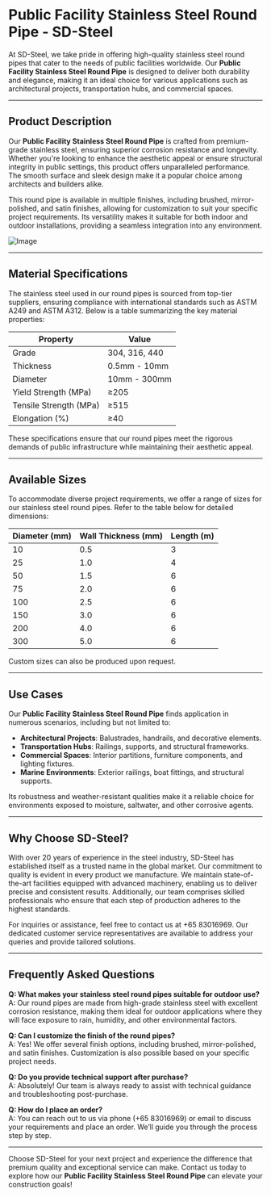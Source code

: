 # Public Facility Stainless Steel Round Pipe - SD-Steel

At SD-Steel, we take pride in offering high-quality stainless steel round pipes that cater to the needs of public facilities worldwide. Our **Public Facility Stainless Steel Round Pipe** is designed to deliver both durability and elegance, making it an ideal choice for various applications such as architectural projects, transportation hubs, and commercial spaces.

---

## Product Description

Our **Public Facility Stainless Steel Round Pipe** is crafted from premium-grade stainless steel, ensuring superior corrosion resistance and longevity. Whether you're looking to enhance the aesthetic appeal or ensure structural integrity in public settings, this product offers unparalleled performance. The smooth surface and sleek design make it a popular choice among architects and builders alike.

This round pipe is available in multiple finishes, including brushed, mirror-polished, and satin finishes, allowing for customization to suit your specific project requirements. Its versatility makes it suitable for both indoor and outdoor installations, providing a seamless integration into any environment.

![Image](https://github.com/user-attachments/assets/2567258e-e124-4816-932d-1809bd27ef0b)

---

## Material Specifications

The stainless steel used in our round pipes is sourced from top-tier suppliers, ensuring compliance with international standards such as ASTM A249 and ASTM A312. Below is a table summarizing the key material properties:

| Property               | Value                     |
|------------------------|---------------------------|
| Grade                  | 304, 316, 440            |
| Thickness              | 0.5mm - 10mm             |
| Diameter               | 10mm - 300mm             |
| Yield Strength (MPa)   | ≥205                     |
| Tensile Strength (MPa) | ≥515                     |
| Elongation (%)         | ≥40                      |

These specifications ensure that our round pipes meet the rigorous demands of public infrastructure while maintaining their aesthetic appeal.

---

## Available Sizes

To accommodate diverse project requirements, we offer a range of sizes for our stainless steel round pipes. Refer to the table below for detailed dimensions:

| Diameter (mm) | Wall Thickness (mm) | Length (m) |
|---------------|---------------------|------------|
| 10            | 0.5                 | 3          |
| 25            | 1.0                 | 4          |
| 50            | 1.5                 | 6          |
| 75            | 2.0                 | 6          |
| 100           | 2.5                 | 6          |
| 150           | 3.0                 | 6          |
| 200           | 4.0                 | 6          |
| 300           | 5.0                 | 6          |

Custom sizes can also be produced upon request.

---

## Use Cases

Our **Public Facility Stainless Steel Round Pipe** finds application in numerous scenarios, including but not limited to:

- **Architectural Projects**: Balustrades, handrails, and decorative elements.
- **Transportation Hubs**: Railings, supports, and structural frameworks.
- **Commercial Spaces**: Interior partitions, furniture components, and lighting fixtures.
- **Marine Environments**: Exterior railings, boat fittings, and structural supports.

Its robustness and weather-resistant qualities make it a reliable choice for environments exposed to moisture, saltwater, and other corrosive agents.

---

## Why Choose SD-Steel?

With over 20 years of experience in the steel industry, SD-Steel has established itself as a trusted name in the global market. Our commitment to quality is evident in every product we manufacture. We maintain state-of-the-art facilities equipped with advanced machinery, enabling us to deliver precise and consistent results. Additionally, our team comprises skilled professionals who ensure that each step of production adheres to the highest standards.

For inquiries or assistance, feel free to contact us at +65 83016969. Our dedicated customer service representatives are available to address your queries and provide tailored solutions.

---

## Frequently Asked Questions

**Q: What makes your stainless steel round pipes suitable for outdoor use?**  
A: Our round pipes are made from high-grade stainless steel with excellent corrosion resistance, making them ideal for outdoor applications where they will face exposure to rain, humidity, and other environmental factors.

**Q: Can I customize the finish of the round pipes?**  
A: Yes! We offer several finish options, including brushed, mirror-polished, and satin finishes. Customization is also possible based on your specific project needs.

**Q: Do you provide technical support after purchase?**  
A: Absolutely! Our team is always ready to assist with technical guidance and troubleshooting post-purchase.

**Q: How do I place an order?**  
A: You can reach out to us via phone (+65 83016969) or email to discuss your requirements and place an order. We’ll guide you through the process step by step.

---

Choose SD-Steel for your next project and experience the difference that premium quality and exceptional service can make. Contact us today to explore how our **Public Facility Stainless Steel Round Pipe** can elevate your construction goals!